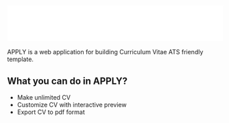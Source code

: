 <img src="public/asset/logo/APPLY-white.png" alt="APPLY" class="img-fluid">

APPLY is a web application for building Curriculum Vitae ATS friendly template. 

## What you can do in APPLY?

* Make unlimited CV
* Customize CV with interactive preview
* Export CV to pdf format